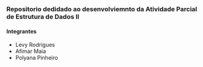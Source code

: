 ### Repositorio dedidado ao desenvolviemnto da Atividade Parcial de Estrutura de Dados II

#### Integrantes
- Levy Rodrigues
- Afimar Maia
- Polyana Pinheiro
